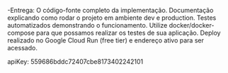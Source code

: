 -Entrega:
O código-fonte completo da implementação.
Documentação explicando como rodar o projeto em ambiente dev e production.
Testes automatizados demonstrando o funcionamento.
Utilize docker/docker-compose para que possamos realizar os testes de sua aplicação.
Deploy realizado no Google Cloud Run (free tier) e endereço ativo para ser acessado.

apiKey: 559686bddc72407cbe8173402242101